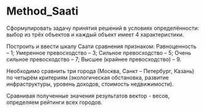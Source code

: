 # Method_Saati

Сформулировать задачу принятия решений в условиях определённости: выбор из трёх объектов и каждый объект имеет 4 характеристики. 

Построить и ввести шкалу Саати сравнения признаком: 
Равноценность – 1; 
Умеренное превосходство – 3; 
Сильное превосходство – 5; 
Очень сильное превосходство – 7; 
Высшее (крайнее превосходство) – 9. 

Необходимо сравнить три города (Москва, Санкт – Петербург, Казань) по четырём критериям (экологическая обстановка, развитие инфраструктуры, уровень доходов, стоимость недвижимости). 

Сравнивая полученные значения результатов вектор - весов, определяем рейтинги всех городов. 
